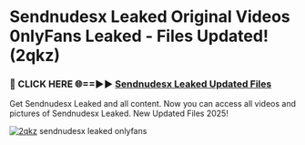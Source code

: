 # Sendnudesx Leaked Original Videos 0nlyFans Leaked - Files Updated! (2qkz)

<h3>🔴 CLICK HERE 🌐==►► <a href="https://tinyurl.com/4mcuefdz" rel="nofollow">Sendnudesx Leaked Updated Files</a></h3>

Get Sendnudesx Leaked and all content. Now you can access all videos and pictures of Sendnudesx Leaked. New Updated Files 2025!

[![2qkz](https://i.imgur.com/StAQSOY.gif)](https://tinyurl.com/4mcuefdz)
sendnudesx leaked onlyfans